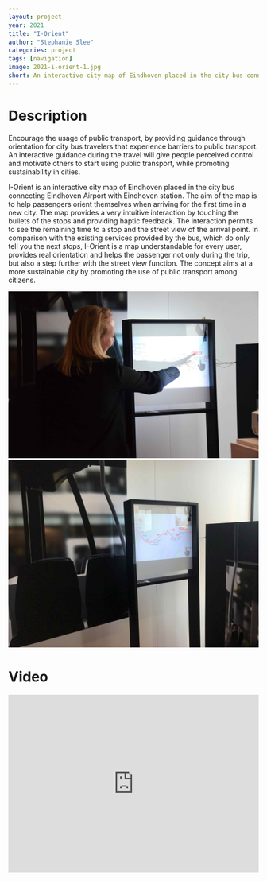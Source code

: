 ```yaml
---
layout: project
year: 2021
title: "I-Orient"
author: "Stephanie Slee"
categories: project
tags: [navigation]
image: 2021-i-orient-1.jpg
short: An interactive city map of Eindhoven placed in the city bus connecting Eindhoven Airport with Eindhoven station.
---
```


# Description
Encourage the usage of public transport, by providing guidance through orientation for city bus travelers that experience barriers to public transport. An interactive guidance during the travel will give people perceived control and motivate others to start using public transport, while promoting sustainability in cities.

I-Orient is an interactive city map of Eindhoven placed in the city bus connecting Eindhoven Airport with Eindhoven station. The aim of the map is to help passengers orient themselves when arriving for the first time in a new city. The map provides a very intuitive interaction by touching the bullets of the stops and providing haptic feedback. The interaction permits to see the remaining time to a stop and the street view of the arrival point. In comparison with the existing services provided by the bus, which do only tell you the next stops, I-Orient is a map understandable for every user, provides real orientation and helps the passenger not only during the trip, but also a step further with the street view function. The concept aims at a more sustainable city by promoting the use of public transport among citizens.

![i-orient](/assets/img/2021-i-orient-2.jpg)
![i-orient](/assets/img/2021-i-orient-3.jpg)

# Video
<iframe style="display:inline-block; border:0px solid #FFF; width: 100%; height: 358px" src="https://www.youtube.com/embed/CAyWN9ba9J8?playlist=CAyWN9ba9J8&loop=1&autoplay=1&mute=1" frameborder="0" allowfullscreen></iframe>
